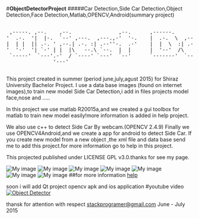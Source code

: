 #**ObjectDetectorProject**
#####Car Detection,Side Car Detection,Object Detection,Face Detection,Matlab,OPENCV,Android(summary project)

<pre>
                                                                                                              
 ,-----. ,--.    ,--.               ,--.      ,------.           ,--.                 ,--.                    
'  .-.  '|  |-.  `--' ,---.  ,---.,-'  '-.    |  .-.  \  ,---. ,-'  '-. ,---.  ,---.,-'  '-. ,---. ,--.--.    
|  | |  || .-. ' ,--.| .-. :| .--''-.  .-'    |  |  \  :| .-. :'-.  .-'| .-. :| .--''-.  .-'| .-. ||  .--'    
'  '-'  '| `-' | |  |\   --.\ `--.  |  |      |  '--'  /\   --.  |  |  \   --.\ `--.  |  |  ' '-' '|  |       
 `-----'  `---'.-'  / `----' `---'  `--'      `-------'  `----'  `--'   `----' `---'  `--'   `---' `--'       
               '---'                                                                                          

</pre>

This project created in summer (period june,july,agust 2015) for Shiraz University Bachelor Project. I use a data base images (found on internet images),to train new model Side Car Detection,i add in files projects model face,nose and .....

In this project we use matlab R20015a,and we created a gui toolbox for matlab to train new model easily!more information is added in help project.

We also use c++ to detect Side Car By webcam.(OPENCV 2.4.9) Finally we use OPENCV4Android,and we create a app for android to detect Side Car. If you create new model from a new object ,the xml file and data base send me to add this project.for more information go to help in this project.

This projected published under LICENSE GPL v3.0.thanks for see my page.

![My image](https://github.com/stackprogramer/ObjectDetectorProject/blob/master/images/car.png)
![My image](https://github.com/stackprogramer/ObjectDetectorProject/blob/master/images/face.png)
![My image](https://github.com/stackprogramer/ObjectDetectorProject/blob/master/images/intro1.jpg)
![My image](https://github.com/stackprogramer/ObjectDetectorProject/blob/master/images/intro2.jpg)
![My image](https://github.com/stackprogramer/ObjectDetectorProject/blob/master/images/intro3.jpg)
![My image](https://github.com/stackprogramer/ObjectDetectorProject/blob/master/images/intro4.jpg)
![My image](https://github.com/stackprogramer/ObjectDetectorProject/blob/master/images/intro5.jpg)
##for more information 
[help](https://raw.githubusercontent.com/stackprogramer/ObjectDetectorProject/master/help.pdf)


soon i will add  Qt project opencv apk and ios application 
#youtube video
[![Object Detector ](imgages/youtubedemoobjectdetectorgithub.jpg)](https://www.youtube.com/watch?v=EjuCzUzU7lw "OD")

thansk for attention with respect 
stackprogramer@gmail.com June - July 2015
